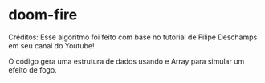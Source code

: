 # doom-fire

Créditos:
Esse algoritmo foi feito com base no tutorial de Filipe Deschamps em seu canal do Youtube!

O código gera uma estrutura de dados usando <table> e Array para simular um efeito de fogo.
